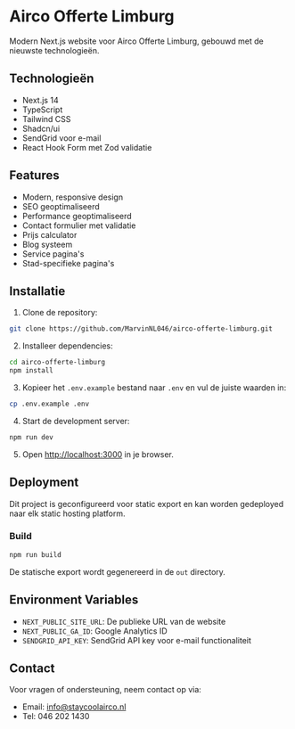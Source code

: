 # Airco Offerte Limburg

Modern Next.js website voor Airco Offerte Limburg, gebouwd met de nieuwste technologieën.

## Technologieën

- Next.js 14
- TypeScript
- Tailwind CSS
- Shadcn/ui
- SendGrid voor e-mail
- React Hook Form met Zod validatie

## Features

- Modern, responsive design
- SEO geoptimaliseerd
- Performance geoptimaliseerd
- Contact formulier met validatie
- Prijs calculator
- Blog systeem
- Service pagina's
- Stad-specifieke pagina's

## Installatie

1. Clone de repository:

```bash
git clone https://github.com/MarvinNL046/airco-offerte-limburg.git
```

2. Installeer dependencies:

```bash
cd airco-offerte-limburg
npm install
```

3. Kopieer het `.env.example` bestand naar `.env` en vul de juiste waarden in:

```bash
cp .env.example .env
```

4. Start de development server:

```bash
npm run dev
```

5. Open [http://localhost:3000](http://localhost:3000) in je browser.

## Deployment

Dit project is geconfigureerd voor static export en kan worden gedeployed naar elk static hosting platform.

### Build

```bash
npm run build
```

De statische export wordt gegenereerd in de `out` directory.

## Environment Variables

- `NEXT_PUBLIC_SITE_URL`: De publieke URL van de website
- `NEXT_PUBLIC_GA_ID`: Google Analytics ID
- `SENDGRID_API_KEY`: SendGrid API key voor e-mail functionaliteit

## Contact

Voor vragen of ondersteuning, neem contact op via:

- Email: info@staycoolairco.nl
- Tel: 046 202 1430
